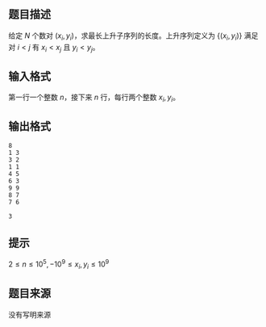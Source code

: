 

## 题目描述

给定 $N$ 个数对 $(x_i, y_i)$，求最长上升子序列的长度。上升序列定义为 $\{(x_i, y_i)\}$ 满足对 $i\lt j$ 有 $x_i\lt x_j$ 且 $y_i\lt y_j$。

## 输入格式
第一行一个整数 $n$，接下来 $n$ 行，每行两个整数 $x_i,y_i$。
## 输出格式

```input1
8 
1 3 
3 2 
1 1 
4 5 
6 3 
9 9 
8 7 
7 6 

```
```output1
3
```

## 提示
$2\le n \le 10^5,-10^9\le x_i,y_i\le 10^9$
## 题目来源
没有写明来源


